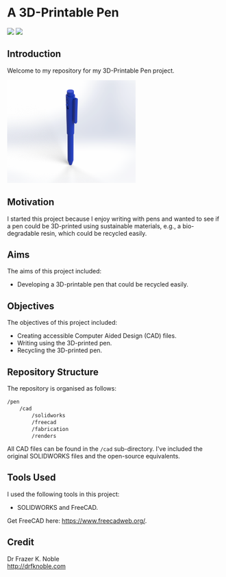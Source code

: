# A 3D-Printable Pen

![](https://img.shields.io/badge/CAD-SOLIDWORKS-red)
![](https://img.shields.io/badge/CAD-FreeCAD-red)

## Introduction

Welcome to my repository for my 3D-Printable Pen project.

<div>
    <img src="./cad/renders/pen.png" style="height:240px;">
</div>

## Motivation

I started this project because I enjoy writing with pens and wanted to see if a pen could be 3D-printed using sustainable materials, e.g., a bio-degradable resin, which could be recycled easily.

## Aims

The aims of this project included:
- Developing a 3D-printable pen that could be recycled easily.

## Objectives

The objectives of this project included:
- Creating accessible Computer Aided Design (CAD) files.
- Writing using the 3D-printed pen.
- Recycling the 3D-printed pen.

## Repository Structure

The repository is organised as follows:

```console
/pen         
    /cad                          
        /solidworks                    
        /freecad  
        /fabrication
        /renders                     
```

All CAD files can be found in the `/cad` sub-directory. I've included the original SOLIDWORKS files and the open-source equivalents.

## Tools Used

I used the following tools in this project:
- SOLIDWORKS and FreeCAD.

Get FreeCAD here: https://www.freecadweb.org/.  

## Credit

Dr Frazer K. Noble  
http://drfknoble.com
